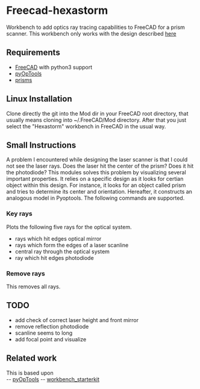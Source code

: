 # Freecad-hexastorm

Workbench to add optics ray tracing capabilities to FreeCAD for a prism scanner.
This workbench only works with the design described [here](https://github.com/hstarmans/hexastorm_design)

## Requirements

- [FreeCAD](https://freecadweb.org/) with python3 support
- [pyOpTools](https://github.com/cihologramas/pyoptools)
- [prisms](https://github.com/hstarmans/opticaldesign)

## Linux Installation

Clone directly the git into the Mod dir in your FreeCAD root directory, that usually means cloning into ~/.FreeCAD/Mod
directory.
After that you just select the "Hexastorm" workbench in FreeCAD in the usual way. 


## Small Instructions

A problem I encountered while designing the laser scanner is that I could not see the laser rays.
Does the laser hit the center of the prism? Does it hit the photodiode?
This modules solves this problem by visualizing several important properties.
It relies on a specific design as it looks for certian object within this design.
For instance, it looks for an object called prism and tries to determine its center and orientation.
Hereafter, it constructs an analogous model in Pyoptools.
The following commands are supported.  

### Key rays

Plots the following five rays for the optical system.
- rays which hit edges optical mirror
- rays which form the edges of a laser scanline
- central ray through the optical system
- ray which hit edges photodiode

### Remove rays

This removes all rays.

## TODO

- add check of correct laser height and front mirror
- remove reflection photodiode
- scanline seems to long
- add focal point and visualize

## Related work
This is based upon  
-- [pyOpTools](https://github.com/cihologramas/freecad-pyoptools/)
-- [workbench_starterkit](https://github.com/FreeCAD/freecad.workbench_starterkit)